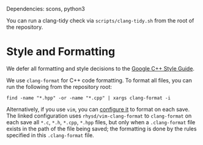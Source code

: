 Dependencies: scons, python3

You can run a clang-tidy check via `scripts/clang-tidy.sh` from the root of the
repository.

# Style and Formatting

We defer all formatting and style decisions to the [Google C++ Style
Guide](https://google.github.io/styleguide/cppguide.html).

We use `clang-format` for C++ code formatting. To format all files, you can run
the following from the repository root:

``` find -name "*.hpp" -or -name "*.cpp" | xargs clang-format -i ```

Alternatively, if you use `vim`, you can [configure
it](https://github.com/n-samar/.config/blob/master/nvim/init.vim#L126-L128) to
format on each save.  The linked configuration uses `rhysd/vim-clang-format` to
`clang-format` on each save all `*.c`, `*.h`, `*.cpp`, `*.hpp` files, but only
when a `.clang-format` file exists in the path of the file being saved; the
formatting is done by the rules specified in this `.clang-format` file.

